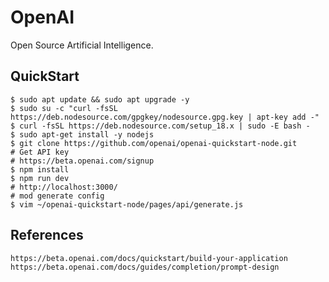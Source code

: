 OpenAI
======

Open Source Artificial Intelligence. 

QuickStart
----------

    $ sudo apt update && sudo apt upgrade -y
    $ sudo su -c "curl -fsSL https://deb.nodesource.com/gpgkey/nodesource.gpg.key | apt-key add -"
    $ curl -fsSL https://deb.nodesource.com/setup_18.x | sudo -E bash - 
    $ sudo apt-get install -y nodejs 
    $ git clone https://github.com/openai/openai-quickstart-node.git
    # Get API key
    # https://beta.openai.com/signup
    $ npm install
    $ npm run dev
    # http://localhost:3000/
    # mod generate config
    $ vim ~/openai-quickstart-node/pages/api/generate.js

References
-----------

    https://beta.openai.com/docs/quickstart/build-your-application
    https://beta.openai.com/docs/guides/completion/prompt-design